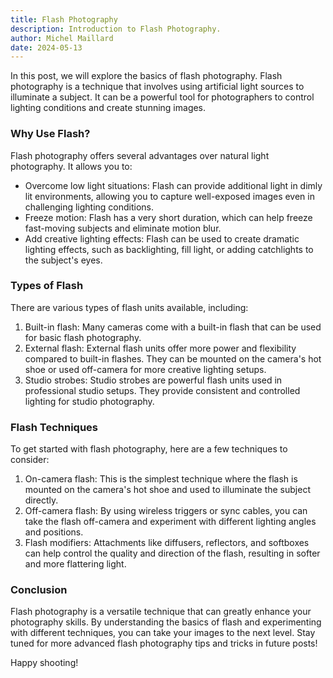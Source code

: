 ```yaml
---
title: Flash Photography
description: Introduction to Flash Photography.
author: Michel Maillard
date: 2024-05-13
---
```

In this post, we will explore the basics of flash photography. Flash photography is a technique that involves using artificial light sources to illuminate a subject. It can be a powerful tool for photographers to control lighting conditions and create stunning images.

### Why Use Flash?

Flash photography offers several advantages over natural light photography. It allows you to:

- Overcome low light situations: Flash can provide additional light in dimly lit environments, allowing you to capture well-exposed images even in challenging lighting conditions.
- Freeze motion: Flash has a very short duration, which can help freeze fast-moving subjects and eliminate motion blur.
- Add creative lighting effects: Flash can be used to create dramatic lighting effects, such as backlighting, fill light, or adding catchlights to the subject's eyes.

### Types of Flash

There are various types of flash units available, including:

1. Built-in flash: Many cameras come with a built-in flash that can be used for basic flash photography.
2. External flash: External flash units offer more power and flexibility compared to built-in flashes. They can be mounted on the camera's hot shoe or used off-camera for more creative lighting setups.
3. Studio strobes: Studio strobes are powerful flash units used in professional studio setups. They provide consistent and controlled lighting for studio photography.

### Flash Techniques

To get started with flash photography, here are a few techniques to consider:

1. On-camera flash: This is the simplest technique where the flash is mounted on the camera's hot shoe and used to illuminate the subject directly.
2. Off-camera flash: By using wireless triggers or sync cables, you can take the flash off-camera and experiment with different lighting angles and positions.
3. Flash modifiers: Attachments like diffusers, reflectors, and softboxes can help control the quality and direction of the flash, resulting in softer and more flattering light.

### Conclusion

Flash photography is a versatile technique that can greatly enhance your photography skills. By understanding the basics of flash and experimenting with different techniques, you can take your images to the next level. Stay tuned for more advanced flash photography tips and tricks in future posts!

Happy shooting!